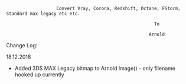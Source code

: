                           
                          
                       Convert Vray, Corona, Redshift, Octane, FStorm, Standard max legacy etc etc.

                                                            To

                                                          Arnold
                                                          

Change Log:

18.12.2018

- Added 3DS MAX Legacy bitmap to Arnold Image() - only filename hooked up currently
